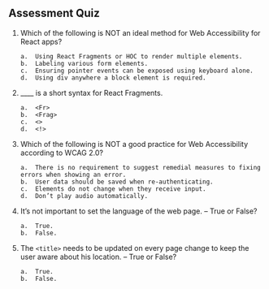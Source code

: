 
## Assessment Quiz

1.	Which of the following is NOT an ideal method for Web Accessibility for React apps?

        a.	Using React Fragments or HOC to render multiple elements.
        b.	Labeling various form elements.
        c.	Ensuring pointer events can be exposed using keyboard alone.
        d.	Using div anywhere a block element is required. 


2.	____ is a short syntax for React Fragments.

        a.	<Fr>
        b.	<Frag>
        c.	<> 
        d.	<!>


3.	Which of the following is NOT a good practice for Web Accessibility according to WCAG 2.0?

        a.	There is no requirement to suggest remedial measures to fixing errors when showing an error. 
        b.	User data should be saved when re-authenticating.
        c.	Elements do not change when they receive input.
        d.	Don’t play audio automatically.


4.	It’s not important to set the language of the web page. – True or False?

        a.	True. 
        b.	False. 


5.	The ```<title>``` needs to be updated on every page change to keep the user aware about his location. – True or False?

        a.	True. 
        b.	False.


